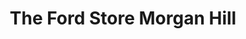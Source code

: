 ---
title: "The Ford Store Morgan Hill"
url: /morgan-hill/the-ford-store-morgan-hill/
shop: Autohaus
---